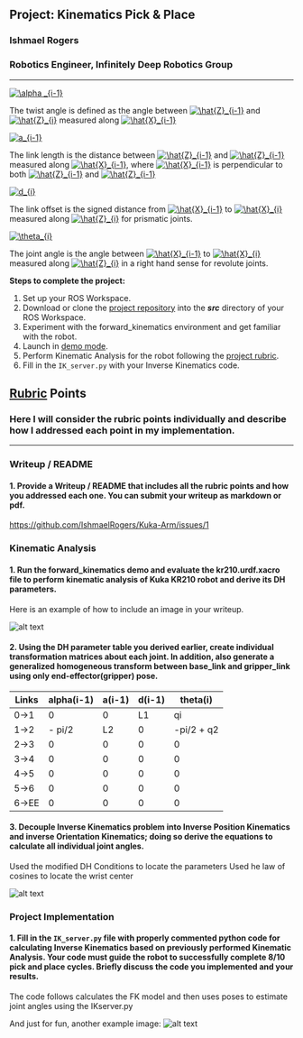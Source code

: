 ## Project: Kinematics Pick & Place
### Ishmael Rogers
### Robotics Engineer, Infinitely Deep Robotics Group

---
<a href="https://www.codecogs.com/eqnedit.php?latex=\alpha&space;_{i-1}" target="_blank"><img src="https://latex.codecogs.com/gif.latex?\alpha&space;_{i-1}" title="\alpha _{i-1}" /></a>

The twist angle is defined as the angle between <a href="https://www.codecogs.com/eqnedit.php?latex=\hat{Z}_{i-1}" target="_blank"><img src="https://latex.codecogs.com/gif.latex?\hat{Z}_{i-1}" title="\hat{Z}_{i-1}" /></a> and <a href="https://www.codecogs.com/eqnedit.php?latex=\hat{Z}_{i}" target="_blank"><img src="https://latex.codecogs.com/gif.latex?\hat{Z}_{i}" title="\hat{Z}_{i}" /></a> measured along <a href="https://www.codecogs.com/eqnedit.php?latex=\hat{X}_{i-1}" target="_blank"><img src="https://latex.codecogs.com/gif.latex?\hat{X}_{i-1}" title="\hat{X}_{i-1}" /></a>


<a href="https://www.codecogs.com/eqnedit.php?latex=a_{i-1}" target="_blank"><img src="https://latex.codecogs.com/gif.latex?a_{i-1}" title="a_{i-1}" /></a>

The link length is the distance between <a href="https://www.codecogs.com/eqnedit.php?latex=\hat{Z}_{i-1}" target="_blank"><img src="https://latex.codecogs.com/gif.latex?\hat{Z}_{i-1}" title="\hat{Z}_{i-1}" /></a> and <a href="https://www.codecogs.com/eqnedit.php?latex=\hat{Z}_{i-1}" target="_blank"><img src="https://latex.codecogs.com/gif.latex?\hat{Z}_{i-1}" title="\hat{Z}_{i-1}" /></a> measured along <a href="https://www.codecogs.com/eqnedit.php?latex=\hat{X}_{i-1}" target="_blank"><img src="https://latex.codecogs.com/gif.latex?\hat{X}_{i-1}" title="\hat{X}_{i-1}" /></a>, where <a href="https://www.codecogs.com/eqnedit.php?latex=\hat{X}_{i-1}" target="_blank"><img src="https://latex.codecogs.com/gif.latex?\hat{X}_{i-1}" title="\hat{X}_{i-1}" /></a> is perpendicular to both <a href="https://www.codecogs.com/eqnedit.php?latex=\hat{Z}_{i-1}" target="_blank"><img src="https://latex.codecogs.com/gif.latex?\hat{Z}_{i-1}" title="\hat{Z}_{i-1}" /></a> and <a href="https://www.codecogs.com/eqnedit.php?latex=\hat{Z}_{i-1}" target="_blank"><img src="https://latex.codecogs.com/gif.latex?\hat{Z}_{i-1}" title="\hat{Z}_{i-1}" /></a>

<a href="https://www.codecogs.com/eqnedit.php?latex=d_{i}" target="_blank"><img src="https://latex.codecogs.com/gif.latex?d_{i}" title="d_{i}" /></a>

The link offset is the signed distance from <a href="https://www.codecogs.com/eqnedit.php?latex=\hat{X}_{i-1}" target="_blank"><img src="https://latex.codecogs.com/gif.latex?\hat{X}_{i-1}" title="\hat{X}_{i-1}" /></a> to <a href="https://www.codecogs.com/eqnedit.php?latex=\hat{X}_{i}" target="_blank"><img src="https://latex.codecogs.com/gif.latex?\hat{X}_{i}" title="\hat{X}_{i}" /></a> measured along <a href="https://www.codecogs.com/eqnedit.php?latex=\hat{Z}_{i}" target="_blank"><img src="https://latex.codecogs.com/gif.latex?\hat{Z}_{i}" title="\hat{Z}_{i}" /></a> for prismatic joints. 

<a href="https://www.codecogs.com/eqnedit.php?latex=\theta_{i}" target="_blank"><img src="https://latex.codecogs.com/gif.latex?\theta_{i}" title="\theta_{i}" /></a>

The joint angle is the angle between <a href="https://www.codecogs.com/eqnedit.php?latex=\hat{X}_{i-1}" target="_blank"><img src="https://latex.codecogs.com/gif.latex?\hat{X}_{i-1}" title="\hat{X}_{i-1}" /></a> to <a href="https://www.codecogs.com/eqnedit.php?latex=\hat{X}_{i}" target="_blank"><img src="https://latex.codecogs.com/gif.latex?\hat{X}_{i}" title="\hat{X}_{i}" /></a> measured along <a href="https://www.codecogs.com/eqnedit.php?latex=\hat{Z}_{i}" target="_blank"><img src="https://latex.codecogs.com/gif.latex?\hat{Z}_{i}" title="\hat{Z}_{i}" /></a> in a right hand sense for revolute joints.


**Steps to complete the project:**  


1. Set up your ROS Workspace.
2. Download or clone the [project repository](https://github.com/udacity/RoboND-Kinematics-Project) into the ***src*** directory of your ROS Workspace.  
3. Experiment with the forward_kinematics environment and get familiar with the robot.
4. Launch in [demo mode](https://classroom.udacity.com/nanodegrees/nd209/parts/7b2fd2d7-e181-401e-977a-6158c77bf816/modules/8855de3f-2897-46c3-a805-628b5ecf045b/lessons/91d017b1-4493-4522-ad52-04a74a01094c/concepts/ae64bb91-e8c4-44c9-adbe-798e8f688193).
5. Perform Kinematic Analysis for the robot following the [project rubric](https://review.udacity.com/#!/rubrics/972/view).
6. Fill in the `IK_server.py` with your Inverse Kinematics code. 


[//]: # (Image References)

[image1]: ./misc_images/misc1.png
[image2]: ./misc_images/misc3.png
[image3]: ./misc_images/misc2.png

## [Rubric](https://review.udacity.com/#!/rubrics/972/view) Points
### Here I will consider the rubric points individually and describe how I addressed each point in my implementation.  

---
### Writeup / README

#### 1. Provide a Writeup / README that includes all the rubric points and how you addressed each one.  You can submit your writeup as markdown or pdf.  

https://github.com/IshmaelRogers/Kuka-Arm/issues/1

### Kinematic Analysis
#### 1. Run the forward_kinematics demo and evaluate the kr210.urdf.xacro file to perform kinematic analysis of Kuka KR210 robot and derive its DH parameters.

Here is an example of how to include an image in your writeup.

![alt text][image1]

#### 2. Using the DH parameter table you derived earlier, create individual transformation matrices about each joint. In addition, also generate a generalized homogeneous transform between base_link and gripper_link using only end-effector(gripper) pose.

Links | alpha(i-1) | a(i-1) | d(i-1) | theta(i)
--- | --- | --- | --- | ---
0->1 | 0 | 0 | L1 | qi
1->2 | - pi/2 | L2 | 0 | -pi/2 + q2
2->3 | 0 | 0 | 0 | 0
3->4 |  0 | 0 | 0 | 0
4->5 | 0 | 0 | 0 | 0
5->6 | 0 | 0 | 0 | 0
6->EE | 0 | 0 | 0 | 0


#### 3. Decouple Inverse Kinematics problem into Inverse Position Kinematics and inverse Orientation Kinematics; doing so derive the equations to calculate all individual joint angles.

Used the modified DH Conditions to locate the parameters
Used he law of cosines to locate the wrist center 

![alt text][image2]

### Project Implementation

#### 1. Fill in the `IK_server.py` file with properly commented python code for calculating Inverse Kinematics based on previously performed Kinematic Analysis. Your code must guide the robot to successfully complete 8/10 pick and place cycles. Briefly discuss the code you implemented and your results. 

The code follows calculates the FK model and then uses poses to estimate joint angles using the IKserver.py


And just for fun, another example image:
![alt text][image3]


